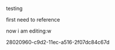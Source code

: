 testing

first need to reference

now i am editing:w



































































































28020960-c9d2-11ec-a516-2f07dc84c67d
